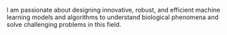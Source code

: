 I am passionate about designing innovative, robust, and efficient machine learning models and algorithms to understand biological phenomena and solve challenging problems in this field.
